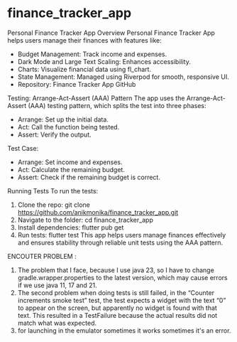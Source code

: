 # finance_tracker_app

Personal Finance Tracker App
Overview
Personal Finance Tracker App helps users manage their finances with features like:
- Budget Management: Track income and expenses.
- Dark Mode and Large Text Scaling: Enhances accessibility.
- Charts: Visualize financial data using fl_chart.
- State Management: Managed using Riverpod for smooth, responsive UI.
- Repository: Finance Tracker App GitHub

Testing: Arrange-Act-Assert (AAA) Pattern
The app uses the Arrange-Act-Assert (AAA) testing pattern, which splits the test into three phases:
- Arrange: Set up the initial data.
- Act: Call the function being tested.
- Assert: Verify the output.

Test Case:
- Arrange: Set income and expenses.
- Act: Calculate the remaining budget.
- Assert: Check if the remaining budget is correct.

Running Tests
To run the tests:
1. Clone the repo: git clone https://github.com/anikmonika/finance_tracker_app.git
2. Navigate to the folder: cd finance_tracker_app
3. Install dependencies: flutter pub get
4. Run tests: flutter test
This app helps users manage finances effectively and ensures stability through reliable unit tests using the AAA pattern.

ENCOUTER PROBLEM : 
1. The problem that I face, because I use java 23, so I have to change gradle.wrapper.properties to the latest version, which may cause errors if we use java 11, 17 and 21.
2. The second problem when doing tests is still failed, in the “Counter increments smoke test” test, the test expects a widget with the text “0” to appear on the screen, but apparently no widget is found with that text. This resulted in a TestFailure because the actual results did not match what was expected.
3. for launching in the emulator sometimes it works sometimes it's an error.
